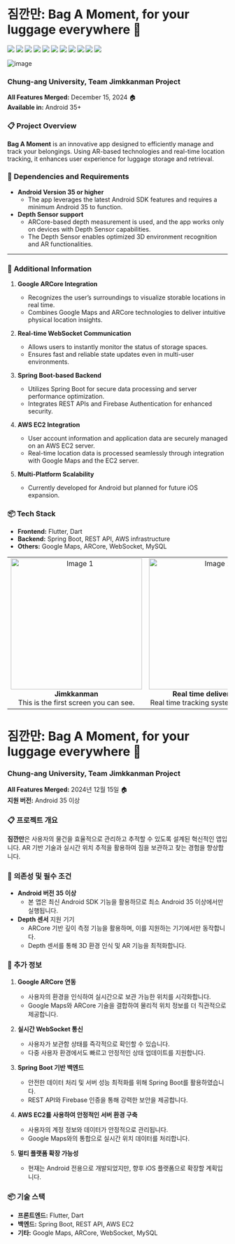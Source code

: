 # 짐깐만: Bag A Moment, for your luggage everywhere 📱 

<img src="https://img.shields.io/badge/flutter-%2302569B.svg?&style=for-the-badge&logo=flutter&logoColor=white" /> <img src="https://img.shields.io/badge/websocket-%23ff6f00.svg?&style=for-the-badge&logo=websocket&logoColor=white" /> <img src="https://img.shields.io/badge/arcore-%234285F4.svg?&style=for-the-badge&logo=google-ar&logoColor=white" />
<img src="https://img.shields.io/badge/google%20maps-%234285F4.svg?&style=for-the-badge&logo=google-maps&logoColor=white" />
<img src="https://img.shields.io/badge/spring%20boot-%236DB33F.svg?&style=for-the-badge&logo=springboot&logoColor=white" />
<img src="https://img.shields.io/badge/mysql-%234479A1.svg?&style=for-the-badge&logo=mysql&logoColor=white" />
<img src="https://img.shields.io/badge/dart-%230175C2.svg?&style=for-the-badge&logo=dart&logoColor=white" /> 
<img src="https://img.shields.io/badge/firebase-%23FFCA28.svg?&style=for-the-badge&logo=firebase&logoColor=white" />
<img src="https://img.shields.io/badge/rest%20api-%23007EC6.svg?&style=for-the-badge&logo=api&logoColor=white" />
<img src="https://img.shields.io/badge/figma-%23F24E1E.svg?&style=for-the-badge&logo=figma&logoColor=white" />
<img src="https://img.shields.io/badge/aws-%23FF9900.svg?&style=for-the-badge&logo=amazon-aws&logoColor=white" />


![image](https://github.com/user-attachments/assets/cc219e41-7c7b-4196-a351-a62f6bdcd779)



### Chung-ang University, Team Jimkkanman Project

**All Features Merged:** December 15, 2024 🏠  
**Available in:** Android 35+  


### 📋 **Project Overview**  
**Bag A Moment** is an innovative app designed to efficiently manage and track your belongings. Using AR-based technologies and real-time location tracking, it enhances user experience for luggage storage and retrieval.  



### 🔧 **Dependencies and Requirements**  
- **Android Version 35 or higher**  
  - The app leverages the latest Android SDK features and requires a minimum Android 35 to function.  
- **Depth Sensor support**  
  - ARCore-based depth measurement is used, and the app works only on devices with Depth Sensor capabilities.  
  - The Depth Sensor enables optimized 3D environment recognition and AR functionalities.  

---

### 📝 **Additional Information**  
1. **Google ARCore Integration**  
   - Recognizes the user’s surroundings to visualize storable locations in real time.  
   - Combines Google Maps and ARCore technologies to deliver intuitive physical location insights.  

2. **Real-time WebSocket Communication**  
   - Allows users to instantly monitor the status of storage spaces.  
   - Ensures fast and reliable state updates even in multi-user environments.  

3. **Spring Boot-based Backend**  
   - Utilizes Spring Boot for secure data processing and server performance optimization.  
   - Integrates REST APIs and Firebase Authentication for enhanced security.  

4. **AWS EC2 Integration**  
   - User account information and application data are securely managed on an AWS EC2 server.  
   - Real-time location data is processed seamlessly through integration with Google Maps and the EC2 server.

5. **Multi-Platform Scalability**  
   - Currently developed for Android but planned for future iOS expansion.  



### 📦 **Tech Stack**  
- **Frontend:** Flutter, Dart  
- **Backend:** Spring Boot, REST API, AWS infrastructure 
- **Others:** Google Maps, ARCore, WebSocket, MySQL
<table border="0">
  <tr>
    <td align="center">
      <img src="https://github.com/user-attachments/assets/451b1fcf-e8b2-44d2-9f50-505a9b63dd88" alt="Image 1" width="300"/>
      <div><b>Jimkkanman</b><br>This is the first screen you can see.</div>
    </td>
    <td align="center">
      <img src="https://github.com/user-attachments/assets/1db499f2-5697-4662-bf64-95cb4004912a" alt="Image 2" width="300"/>
      <div><b>Real time delivery check</b><br>Real time tracking system, by @ja7811</div>
    </td>
  </tr>
</table>


# 짐깐만: Bag A Moment, for your luggage everywhere 📱  
### Chung-ang University, Team Jimkkanman Project  

**All Features Merged:** 2024년 12월 15일 🏠  
**지원 버전:** Android 35 이상  


### 📋 **프로젝트 개요**  
**짐깐만**은 사용자의 물건을 효율적으로 관리하고 추적할 수 있도록 설계된 혁신적인 앱입니다. AR 기반 기술과 실시간 위치 추적을 활용하여 짐을 보관하고 찾는 경험을 향상합니다.  


### 🔧 **의존성 및 필수 조건**  
- **Android 버전 35 이상**  
  - 본 앱은 최신 Android SDK 기능을 활용하므로 최소 Android 35 이상에서만 실행됩니다.  
- **Depth 센서** 지원 기기  
  - ARCore 기반 깊이 측정 기능을 활용하며, 이를 지원하는 기기에서만 동작합니다.  
  - Depth 센서를 통해 3D 환경 인식 및 AR 기능을 최적화합니다.  



### 📝 **추가 정보**  
1. **Google ARCore 연동**  
   - 사용자의 환경을 인식하여 실시간으로 보관 가능한 위치를 시각화합니다.  
   - Google Maps와 ARCore 기술을 결합하여 물리적 위치 정보를 더 직관적으로 제공합니다.  

2. **실시간 WebSocket 통신**  
   - 사용자가 보관함 상태를 즉각적으로 확인할 수 있습니다.  
   - 다중 사용자 환경에서도 빠르고 안정적인 상태 업데이트를 지원합니다.  

3. **Spring Boot 기반 백엔드**  
   - 안전한 데이터 처리 및 서버 성능 최적화를 위해 Spring Boot를 활용하였습니다.  
   - REST API와 Firebase 인증을 통해 강력한 보안을 제공합니다.  

4. **AWS EC2를 사용하여 안정적인 서버 환경 구축**  
   - 사용자의 계정 정보와 데이터가 안정적으로 관리됩니다.  
   - Google Maps와의 통합으로 실시간 위치 데이터를 처리합니다.  

5. **멀티 플랫폼 확장 가능성**  
   - 현재는 Android 전용으로 개발되었지만, 향후 iOS 플랫폼으로 확장할 계획입니다.  



### 📦 **기술 스택**  
- **프론트엔드:** Flutter, Dart  
- **백엔드:** Spring Boot, REST API, AWS EC2
- **기타:** Google Maps, ARCore, WebSocket, MySQL  



